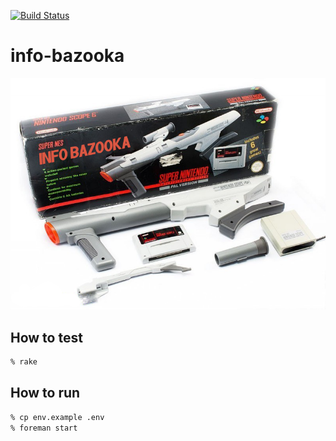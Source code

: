 [![Build Status](https://travis-ci.org/CodeandoMexico/infobazooka.svg?branch=master)](https://travis-ci.org/CodeandoMexico/infobazooka)

# info-bazooka

![nintendo bazooka](cover.png)

## How to test

```bash
% rake
```

## How to run

```bash
% cp env.example .env
% foreman start
```

